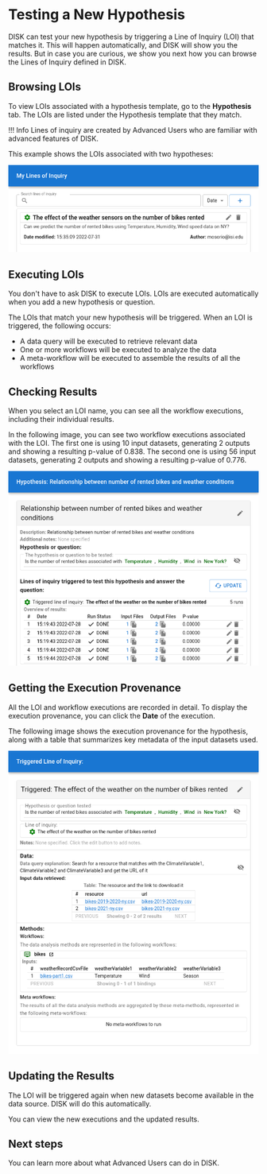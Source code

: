 # Testing a New Hypothesis

DISK can test your new hypothesis by triggering a Line of Inquiry (LOI) that matches it.  This will happen automatically, and DISK will show you the results.  But in case you are curious, we show you next how you can browse the Lines of Inquiry defined in DISK.

## Browsing LOIs

To view LOIs associated with a hypothesis template, go to the **Hypothesis** tab. The LOIs are listed under the Hypothesis template that they match.  

!!! Info
    Lines of inquiry are created by Advanced Users who are familiar with advanced features of DISK.

This example shows the LOIs associated with two hypotheses:

![LOI](../figures/user-guide/loi.png "LOI")

## Executing LOIs

You don't have to ask DISK to execute LOIs.  LOIs are executed automatically when you add a new hypothesis or question.

The LOIs that match your new hypothesis will be triggered.  When an LOI is triggered, the following occurs:

 - A data query will be executed to retrieve relevant data
 - One or more workflows will be executed to analyze the data
 - A meta-workflow will be executed to assemble the results of all the workflows 

## Checking Results

When you select an LOI name, you can see all the workflow executions, including their individual results.

In the following image, you can see two workflow executions associated with the LOI. The first one is using 10 input datasets, generating 2 outputs and showing a resulting p-value of 0.838.  The second one is using 56 input datasets, generating 2 outputs and showing a resulting p-value of 0.776.

![LOI](../figures/user-guide/lois.png "LOI")

## Getting the Execution Provenance

All the LOI and workflow executions are recorded in detail. 
To display the execution provenance, you can click the **Date** of the execution.

The following image shows the execution provenance for the hypothesis, along with a table that summarizes key metadata of the input datasets used.

![Narrative](../figures/user-guide/narrative.png "Narrative")

## Updating the Results

The LOI will be triggered again when new datasets become available in the data source.  DISK will do this automatically.  

You can view the new executions and the updated results.

## Next steps

You can learn more about what Advanced Users can do in DISK.

